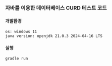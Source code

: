 ### 자바를 이용한 데이터베이스 CURD 테스트 코드
#### 개발환경
    os: windows 11
    java version: openjdk 21.0.3 2024-04-16 LTS
#### 실행
    gradle run